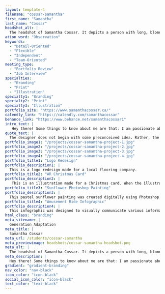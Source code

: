 ```yaml
---
layout: template-4
filename: "cossar-samantha" 
first_name: "Samantha"
last_name: "Cossar"
headshot_alt: |
  The headshot of Samantha Cossar. It depicts a person with long, blonde hair and glasses smiling with their mouth closed while facing the camera directly.
ation_word: "Observation"
keywords:
  - "Detail-Oriented"
  - "Flexible"
  - "Independent"
  - "Team-Oriented"
meeting_type:
  - "Portfolio Review"
  - "Job Interview"
specialties:
  - "Branding"
  - "Print"
  - "Illustration"
specialty1: "Branding"
specialty2: "Print"
specialty3: "Illustration"
portfolio_site: "https://www.samanthacossar.ca/"
calendly_link: "https://calendly.com/samanthacossar"
behance_link: "https://www.behance.net/samanthacossar1"
intro_text: |
   Hey there! Some things to know about me are that: I am passionate about creating strong designs for branding and print, I love to paint when I have spare time, and you’ll never find me drinking coffee, but maybe some chocolate milk.
quote_text: |
  The designer does not begin with some preconceived idea. Rather, the idea is the result of careful study and observation, and the design a product of that idea. - Paul Rand
portfolio_image1: "/projects/cossar-samantha-project-1.jpg"
portfolio_image2: "/projects/cossar-samantha-project-2.jpg"
portfolio_image3: "/projects/cossar-samantha-project-3.jpg"
portfolio_image4: "/projects/cossar-samantha-project-4.jpg"
portfolio_title1: "Logo Redesign"
portfolio_description1: |
  This is a logo redesign made for a local flooring company.
portfolio_title2: "AR Christmas Card"
portfolio_description2: |
   This is an illustration made for a Christmas card. When the illustration is scanned using the app Artivive, the illustration comes alive!
portfolio_title3: "Sunflower Photoshop Painting"
portfolio_description3: |
  This pastel sunflower painting was created digitally using Photoshop.
portfolio_title4: "Amusement Ride Infographic"
portfolio_description4: |
  This infographic was designed to visually communicate various information about amusement ride related injuries.
html_class: "branding"
meta_sitename: |
  Generation Adaptation
meta_title: |
  Samantha Cossar
meta_url: /students/cossar-samantha
meta_previewimage: headshots/cossar-samantha-headshot.png
meta_alt: |
  The headshot of Samantha Cossar. It depicts a person with long, blonde hair and glasses smiling with their mouth closed while facing the camera directly.
meta_description: |
  Hey there! Some things to know about me are that: I am passionate about creating strong designs for branding and print, I love to paint when I have spare time, and you’ll never find me drinking coffee, but maybe some chocolate milk.
gradient: "gradient-branding"
nav_color: "nav-black"
icon_color: "icon-black"
social_icon_color: "icon-black"
text_color: "text-black"
---
```



